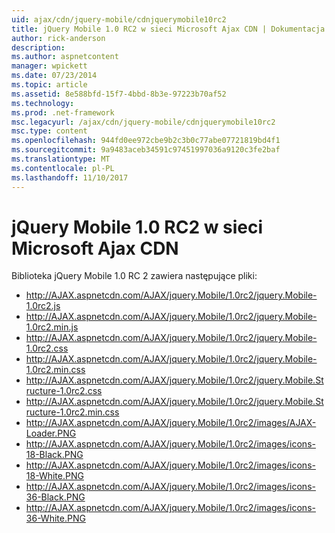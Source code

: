 ```yaml
---
uid: ajax/cdn/jquery-mobile/cdnjquerymobile10rc2
title: jQuery Mobile 1.0 RC2 w sieci Microsoft Ajax CDN | Dokumentacja firmy Microsoft
author: rick-anderson
description: 
ms.author: aspnetcontent
manager: wpickett
ms.date: 07/23/2014
ms.topic: article
ms.assetid: 8e588bfd-15f7-4bbd-8b3e-97223b70af52
ms.technology: 
ms.prod: .net-framework
msc.legacyurl: /ajax/cdn/jquery-mobile/cdnjquerymobile10rc2
msc.type: content
ms.openlocfilehash: 944fd0ee972cbe9b2c3b0c77abe07721819bd4f1
ms.sourcegitcommit: 9a9483aceb34591c97451997036a9120c3fe2baf
ms.translationtype: MT
ms.contentlocale: pl-PL
ms.lasthandoff: 11/10/2017
---
```

<a name="jquery-mobile-10-rc2-on-the-microsoft-ajax-cdn"></a>jQuery Mobile 1.0 RC2 w sieci Microsoft Ajax CDN
====================
Biblioteka jQuery Mobile 1.0 RC 2 zawiera następujące pliki:

- http://AJAX.aspnetcdn.com/AJAX/jquery.Mobile/1.0rc2/jquery.Mobile-1.0rc2.js
- http://AJAX.aspnetcdn.com/AJAX/jquery.Mobile/1.0rc2/jquery.Mobile-1.0rc2.min.js
- http://AJAX.aspnetcdn.com/AJAX/jquery.Mobile/1.0rc2/jquery.Mobile-1.0rc2.css
- http://AJAX.aspnetcdn.com/AJAX/jquery.Mobile/1.0rc2/jquery.Mobile-1.0rc2.min.css
- http://AJAX.aspnetcdn.com/AJAX/jquery.Mobile/1.0rc2/jquery.Mobile.Structure-1.0rc2.css
- http://AJAX.aspnetcdn.com/AJAX/jquery.Mobile/1.0rc2/jquery.Mobile.Structure-1.0rc2.min.css
- http://AJAX.aspnetcdn.com/AJAX/jquery.Mobile/1.0rc2/images/AJAX-Loader.PNG
- http://AJAX.aspnetcdn.com/AJAX/jquery.Mobile/1.0rc2/images/icons-18-Black.PNG
- http://AJAX.aspnetcdn.com/AJAX/jquery.Mobile/1.0rc2/images/icons-18-White.PNG
- http://AJAX.aspnetcdn.com/AJAX/jquery.Mobile/1.0rc2/images/icons-36-Black.PNG
- http://AJAX.aspnetcdn.com/AJAX/jquery.Mobile/1.0rc2/images/icons-36-White.PNG
